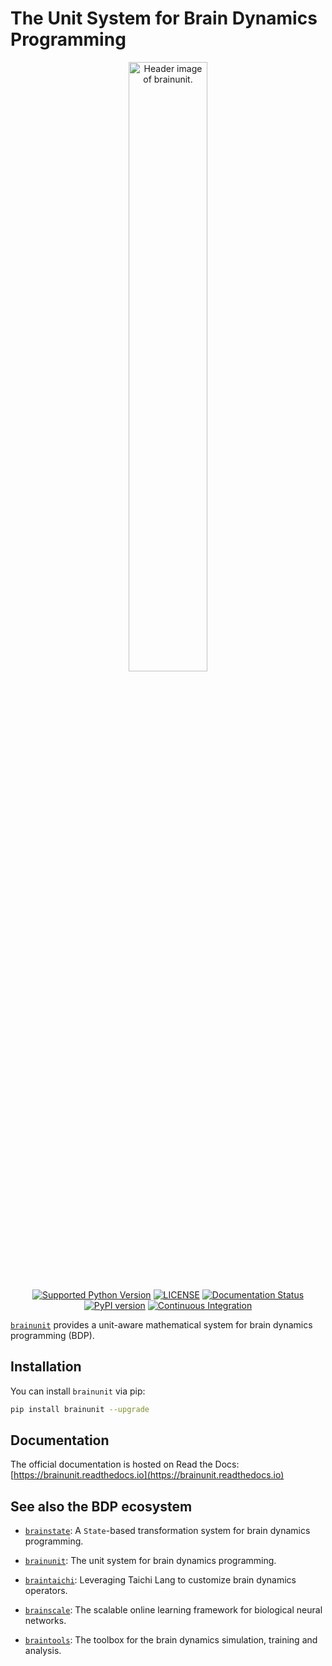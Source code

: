 

# The Unit System for Brain Dynamics Programming

<p align="center">
  	<img alt="Header image of brainunit." src="https://github.com/brainpy/brainunit/blob/main/docs/_static/brainunit.jpg" width=50%>
</p> 



<p align="center">
	<a href="https://pypi.org/project/brainunit/"><img alt="Supported Python Version" src="https://img.shields.io/pypi/pyversions/brainunit"></a>
	<a href="https://github.com/brainpy/brainunit/blob/main/LICENSE"><img alt="LICENSE" src="https://img.shields.io/badge/License-Apache%202.0-blue.svg"></a>
    <a href='https://brainunit.readthedocs.io/en/latest/?badge=latest'>
        <img src='https://readthedocs.org/projects/brainunit/badge/?version=latest' alt='Documentation Status' />
    </a>  	
    <a href="https://badge.fury.io/py/brainunit"><img alt="PyPI version" src="https://badge.fury.io/py/brainunit.svg"></a>
    <a href="https://github.com/brainpy/brainunit/actions/workflows/CI.yml"><img alt="Continuous Integration" src="https://github.com/brainpy/brainunit/actions/workflows/CI.yml/badge.svg"></a>
</p>


[``brainunit``](https://github.com/brainpy/brainunit) provides a unit-aware mathematical system for brain dynamics programming (BDP). 


## Installation

You can install ``brainunit`` via pip:

```bash
pip install brainunit --upgrade
```

## Documentation

The official documentation is hosted on Read the Docs: [https://brainunit.readthedocs.io](https://brainunit.readthedocs.io)



## See also the BDP ecosystem

- [``brainstate``](https://github.com/brainpy/brainstate): A ``State``-based transformation system for brain dynamics programming.

- [``brainunit``](https://github.com/brainpy/brainunit): The unit system for brain dynamics programming.

- [``braintaichi``](https://github.com/brainpy/braintaichi): Leveraging Taichi Lang to customize brain dynamics operators.

- [``brainscale``](https://github.com/brainpy/brainscale): The scalable online learning framework for biological neural networks.

- [``braintools``](https://github.com/brainpy/braintools): The toolbox for the brain dynamics simulation, training and analysis.

